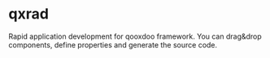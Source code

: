 # qxrad
Rapid application development for qooxdoo framework. 
You can drag&amp;drop components, define properties and generate the source code.
